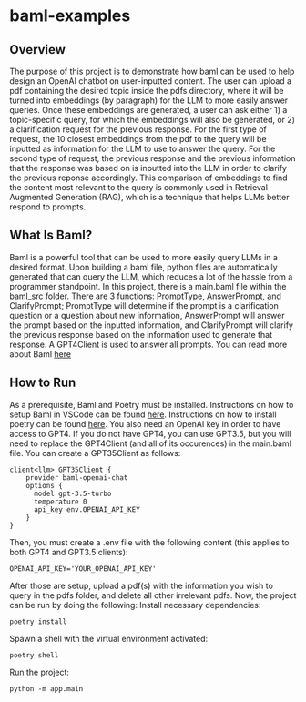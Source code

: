 # baml-examples

## Overview
The purpose of this project is to demonstrate how baml can be used to help design an OpenAI chatbot on user-inputted content. The user can upload a pdf containing the desired topic inside the pdfs directory, where it will be turned into embeddings (by paragraph) for the LLM to more easily answer queries. Once these embeddings are generated, a user can ask either 1) a topic-specific query, for which the embeddings will also be generated, or 2) a clarification request for the previous response. For the first type of request, the 10 closest embeddings from the pdf to the query will be inputted as information for the LLM to use to answer the query. For the second type of request, the previous response and the previous information that the response was based on is inputted into the LLM in order to clarify the previous reponse accordingly. This comparison of embeddings to find the content most relevant to the query is commonly used in Retrieval Augmented Generation (RAG), which is a technique that helps LLMs better respond to prompts.

## What Is Baml?
Baml is a powerful tool that can be used to more easily query LLMs in a desired format. Upon building a baml file, python files are automatically generated that can query the LLM, which reduces a lot of the hassle from a programmer standpoint. In this project, there is a main.baml file within the baml_src folder. There are 3 functions: PromptType, AnswerPrompt, and ClarifyPrompt; PromptType will determine if the prompt is a clarification question or a question about new information, AnswerPrompt will answer the prompt based on the inputted information, and ClarifyPrompt will clarify the previous response based on the information used to generate that response. A GPT4Client is used to answer all prompts. You can read more about Baml [here](https://docs.trygloo.com/v2/mdx/overview)

## How to Run
As a prerequisite, Baml and Poetry must be installed. Instructions on how to setup Baml in VSCode can be found [here](https://docs.trygloo.com/v2/mdx/installation). Instructions on how to install poetry can be found [here](https://python-poetry.org/docs/). You also need an OpenAI key in order to have access to GPT4. If you do not have GPT4, you can use GPT3.5, but you will need to replace the GPT4Client (and all of its occurences) in the main.baml file. You can create a GPT35Client as follows:
```
client<llm> GPT35Client {
    provider baml-openai-chat
    options {
      model gpt-3.5-turbo
      temperature 0
      api_key env.OPENAI_API_KEY
    }
}
```
Then, you must create a .env file with the following content (this applies to both GPT4 and GPT3.5 clients):
```
OPENAI_API_KEY='YOUR_OPENAI_API_KEY'
```

After those are setup, upload a pdf(s) with the information you wish to query in the pdfs folder, and delete all other irrelevant pdfs. Now, the project can be run by doing the following:
Install necessary dependencies:
```
poetry install
```
Spawn a shell with the virtual environment activated:
```
poetry shell
```
Run the project:
```
python -m app.main
```

